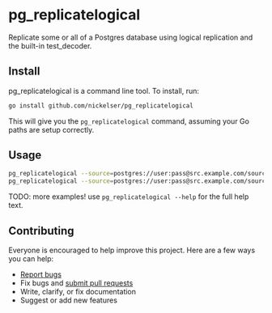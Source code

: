 # pg_replicatelogical

Replicate some or all of a Postgres database using logical replication and the built-in test_decoder.

## Install

pg_replicatelogical is a command line tool. To install, run:

```sh
go install github.com/nickelser/pg_replicatelogical
```

This will give you the `pg_replicatelogical` command, assuming your Go paths are setup correctly.

## Usage

```sh
pg_replicatelogical --source=postgres://user:pass@src.example.com/sourcedb --target=postgres://user:pass@tgt.example.com/targetdb --create --slot=users_events_slot_1 # run --create only once, per slot you need!
pg_replicatelogical --source=postgres://user:pass@src.example.com/sourcedb --target=postgres://user:pass@tgt.example.com/targetdb --tables=public.users,public.events --slot=users_events_slot_1
```

TODO: more examples! use `pg_replicatelogical --help` for the full help text.

## Contributing

Everyone is encouraged to help improve this project. Here are a few ways you can help:

- [Report bugs](https://github.com/nickelser/pg_replicatelogical/issues)
- Fix bugs and [submit pull requests](https://github.com/nickelser/pg_replicatelogical/pulls)
- Write, clarify, or fix documentation
- Suggest or add new features
